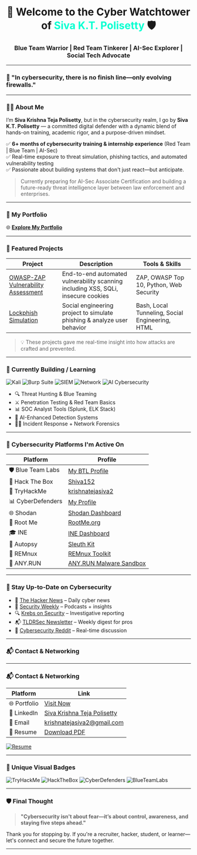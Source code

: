 <h1 align="center">🚨 Welcome to the Cyber Watchtower of <span style="color:#00FFD1">Siva K.T. Polisetty</span> 🛡️</h1>
<h3 align="center">Blue Team Warrior | Red Team Tinkerer | AI-Sec Explorer | Social Tech Advocate</h3>

---

### 🔐 "In cybersecurity, there is no finish line—only evolving firewalls." 

---

### 👨‍🚀 About Me

I’m **Siva Krishna Teja Polisetty**, but in the cybersecurity realm, I go by **Siva K.T. Polisetty** — a committed digital defender with a dynamic blend of hands-on training, academic rigor, and a purpose-driven mindset. 

✅ **6+ months of cybersecurity training & internship experience** (Red Team | Blue Team | AI-Sec)  
✅ Real-time exposure to threat simulation, phishing tactics, and automated vulnerability testing  
✅ Passionate about building systems that don't just react—but anticipate.  

> Currently preparing for AI-Sec Associate Certification and building a future-ready threat intelligence layer between law enforcement and enterprises.

---

### 💼 My Portfolio

🌐 **[Explore My Portfolio](https://serene-klepon-b63fa4.netlify.app/)**

---

### 🧪 Featured Projects

| Project | Description | Tools & Skills |
|--------|-------------|----------------|
| [OWASP-ZAP Vulnerability Assessment](#) | End-to-end automated vulnerability scanning including XSS, SQLi, insecure cookies | ZAP, OWASP Top 10, Python, Web Security |
| [Lockphish Simulation](#) | Social engineering project to simulate phishing & analyze user behavior | Bash, Local Tunneling, Social Engineering, HTML |

> 💡 These projects gave me real-time insight into how attacks are crafted and prevented.

---

### 🚧 Currently Building / Learning

![Kali](https://img.shields.io/badge/Kali_Linux-Ethical%20Hacking-blue?logo=kalilinux&logoColor=white)
![Burp Suite](https://img.shields.io/badge/Burp_Suite-Web_App_Security-orange?logo=burpsuite&logoColor=white)
![SIEM](https://img.shields.io/badge/SIEM-Splunk/ELK-green?logo=splunk&logoColor=white)
![Network](https://img.shields.io/badge/Network_Forensics-packet%20analysis-yellow?logo=wireshark&logoColor=blue)
![AI Cybersecurity](https://img.shields.io/badge/AI+Cybersecurity-Threat_Detection-purple?logo=ai&logoColor=white)

- 🔍 Threat Hunting & Blue Teaming
- ⚔️ Penetration Testing & Red Team Basics
- 📊 SOC Analyst Tools (Splunk, ELK Stack)
- 🧠 AI-Enhanced Detection Systems
- 🕵️‍♀️ Incident Response + Network Forensics

---

### 🧠 Cybersecurity Platforms I'm Active On

| Platform | Profile |
|---------|---------|
| 🛡️ Blue Team Labs | [My BTL Profile](https://blueteamlabs.online/home/user/0f049be7d0a9b4e56378d7) |
| 🔐 Hack The Box | [Shiva152](https://account.hackthebox.com/dashboard) |
| 🧠 TryHackMe | [krishnatejasiva2](https://tryhackme.com/p/krishnatejasiva2) |
| 📊 CyberDefenders | [My Profile](https://cyberdefenders.org/p/krishnatejasiva2#/overview) |
| 🌐 Shodan | [Shodan Dashboard](https://account.shodan.io/) |
| 🧬 Root Me | [RootMe.org](https://www.root-me.org/?page=news&lang=fr) |
| 🎓 INE | [INE Dashboard](https://my.ine.com/dashboard/profile) |
| 🧪 Autopsy | [Sleuth Kit](https://www.sleuthkit.org/autopsy) |
| 🐧 REMnux | [REMnux Toolkit](https://remnux.org) |
| 🔬 ANY.RUN | [ANY.RUN Malware Sandbox](https://any.run) |

---

### 📡 Stay Up-to-Date on Cybersecurity

- 📰 [The Hacker News](https://thehackernews.com/) – Daily cyber news
- 🧠 [Security Weekly](https://securityweekly.com/) – Podcasts + insights
- 🔍 [Krebs on Security](https://krebsonsecurity.com/) – Investigative reporting
- 📬 [TLDRSec Newsletter](https://tldrsec.com/) – Weekly digest for pros
- 🧪 [Cybersecurity Reddit](https://www.reddit.com/r/cybersecurity/) – Real-time discussion

---

### 📬 Contact & Networking

---

### 📬 Contact & Networking

| Platform | Link |
|---------|------|
| 🌐 Portfolio | [Visit Now](https://serene-klepon-b63fa4.netlify.app/) |
| 💼 LinkedIn | [Siva Krishna Teja Polisetty](https://www.linkedin.com/in/polisetty-siva-krishna-teja-b99477220/) |
| 📧 Email  |krishnatejasiva2@gmail.com |
| 📄 Resume | [Download PDF](https://github.com/SivaKrishnaTeja482/SivaKrishnaTeja482/raw/main/Siva_KT_Cybersecurity_Resume_2025.pdf)

[![Resume](https://img.shields.io/badge/Resume-PDF-blue?logo=adobeacrobatreader&logoColor=white)](https://github.com/SivaKrishnaTeja482/SivaKrishnaTeja482/raw/main/Siva_KT_Cybersecurity_Resume_2025.pdf)

---

### 🔰 Unique Visual Badges

![TryHackMe](https://img.shields.io/badge/TryHackMe-krishnatejasiva2-red?logo=tryhackme)
![HackTheBox](https://img.shields.io/badge/HackTheBox-Shiva152-black?logo=hackthebox)
![CyberDefenders](https://img.shields.io/badge/CyberDefenders-Analyst-blue?style=flat-square)
![BlueTeamLabs](https://img.shields.io/badge/BTLO-Defender-green?style=flat-square)

---

### 🛡️ Final Thought

> **"Cybersecurity isn't about fear—it’s about control, awareness, and staying five steps ahead."**

Thank you for stopping by. If you're a recruiter, hacker, student, or learner—let's connect and secure the future together.

---
